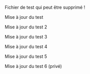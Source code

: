 Fichier de test qui peut être supprimé !

Mise à jour du test

Mise à jour du test 2

Mise à jour du test 3

Mise à jour du test 4

Mise à jour du test 5

Mise à jour du test 6 (privé)